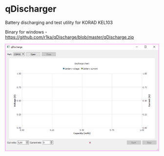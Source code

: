 # qDischarger
Battery discharging and test utility for KORAD KEL103

Binary for windows - https://github.com/r1ka/qDischarge/blob/master/qDischarge.zip

![alt text](https://github.com/r1ka/qDischarge/blob/master/screenshot.png)
